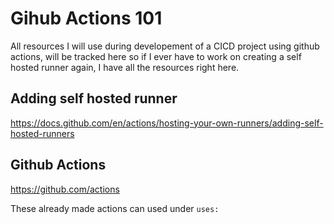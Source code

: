# Gihub Actions 101

All resources I will use during developement of a CICD project using github actions, will be tracked here so if I ever have to work on creating a self hosted runner again, I have all the resources right here.


## Adding self hosted runner
https://docs.github.com/en/actions/hosting-your-own-runners/adding-self-hosted-runners

## Github Actions
https://github.com/actions

These already made actions can used under `uses:`
